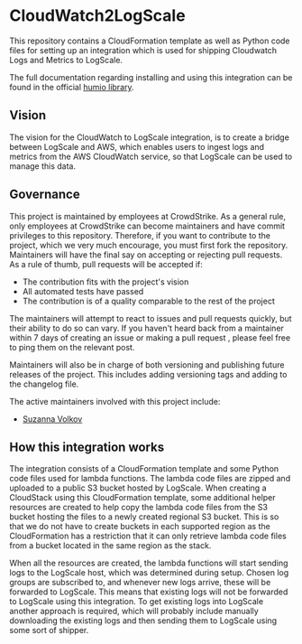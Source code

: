 # CloudWatch2LogScale
This repository contains a CloudFormation template as well as Python code files for setting up an integration
which is used for shipping Cloudwatch Logs and Metrics to LogScale.

The full documentation regarding installing and using this integration can be found in the official 
[humio library](https://library.humio.com/reference/log-formats/amazon-cloudwatch/).

## Vision
The vision for the CloudWatch to LogScale integration, is to create a bridge between LogScale and AWS,
which enables users to ingest logs and metrics from the AWS CloudWatch service, 
so that LogScale can be used to manage this data.

## Governance
This project is maintained by employees at CrowdStrike.
As a general rule, only employees at CrowdStrike can become maintainers and have commit privileges to this repository.
Therefore, if you want to contribute to the project, which we very much encourage, you must first fork the repository.
Maintainers will have the final say on accepting or rejecting pull requests.
As a rule of thumb, pull requests will be accepted if:

   * The contribution fits with the project's vision
   * All automated tests have passed
   * The contribution is of a quality comparable to the rest of the project

The maintainers will attempt to react to issues and pull requests quickly, but their ability to do so can vary.
If you haven't heard back from a maintainer within 7 days of creating an issue or making a pull request , 
please feel free to ping them on the relevant post.

Maintainers will also be in charge of both versioning and publishing future releases of the project. 
This includes adding versioning tags and adding to the changelog file.

The active maintainers involved with this project include:

   * [Suzanna Volkov](https://github.com/Suzanna-Volkov)

## How this integration works
The integration consists of a CloudFormation template and some Python code files used for lambda functions. 
The lambda code files are zipped and uploaded to a public S3 bucket hosted by LogScale. 
When creating a CloudStack using this CloudFormation template, 
some additional helper resources are created to help copy the lambda code files from the S3 bucket hosting the 
files to a newly created regional S3 bucket. 
This is so that we do not have to create buckets in each supported region as the CloudFormation has a 
restriction that it can only retrieve lambda code files from a bucket located in the same region as the stack.

When all the resources are created, the lambda functions will start sending logs to the LogScale host, 
which was determined during setup. 
Chosen log groups are subscribed to, and whenever new logs arrive, these will be forwarded to LogScale. 
This means that existing logs will not be forwarded to LogScale using this integration.
To get existing logs into LogScale another approach is required, which will probably include manually downloading
the existing logs and then sending them to LogScale using some sort of shipper. 